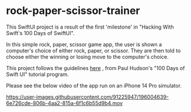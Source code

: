 # rock-paper-scissor-trainer
This SwiftUI project is a result of the first 'milestone' in "Hacking With Swift's 100 Days of SwiftUI".

In this simple rock, paper, scissor game app, the user is shown a computer's choice of either rock, paper, or scissor. They are then told to choose either the winning or losing move to the computer's choice.

This project follows the guidelines <a href="https://www.hackingwithswift.com/guide/ios-swiftui/2/3/challenge" target="_blank">here</a>
, from Paul Hudson's "100 Days of Swift UI" tutorial program.

Please see the below video of the app run on an iPhone 14 Pro simulator.

https://user-images.githubusercontent.com/91225947/196004639-6e726cde-806b-4aa2-815a-6f1c6b55d9b4.mov

